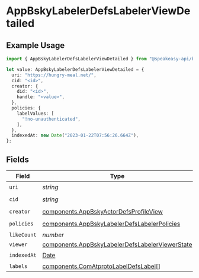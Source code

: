 # AppBskyLabelerDefsLabelerViewDetailed

## Example Usage

```typescript
import { AppBskyLabelerDefsLabelerViewDetailed } from "@speakeasy-api/bluesky/models/components";

let value: AppBskyLabelerDefsLabelerViewDetailed = {
  uri: "https://hungry-meal.net/",
  cid: "<id>",
  creator: {
    did: "<id>",
    handle: "<value>",
  },
  policies: {
    labelValues: [
      "!no-unauthenticated",
    ],
  },
  indexedAt: new Date("2023-01-22T07:56:26.664Z"),
};
```

## Fields

| Field                                                                                                              | Type                                                                                                               | Required                                                                                                           | Description                                                                                                        |
| ------------------------------------------------------------------------------------------------------------------ | ------------------------------------------------------------------------------------------------------------------ | ------------------------------------------------------------------------------------------------------------------ | ------------------------------------------------------------------------------------------------------------------ |
| `uri`                                                                                                              | *string*                                                                                                           | :heavy_check_mark:                                                                                                 | N/A                                                                                                                |
| `cid`                                                                                                              | *string*                                                                                                           | :heavy_check_mark:                                                                                                 | N/A                                                                                                                |
| `creator`                                                                                                          | [components.AppBskyActorDefsProfileView](../../models/components/appbskyactordefsprofileview.md)                   | :heavy_check_mark:                                                                                                 | N/A                                                                                                                |
| `policies`                                                                                                         | [components.AppBskyLabelerDefsLabelerPolicies](../../models/components/appbskylabelerdefslabelerpolicies.md)       | :heavy_check_mark:                                                                                                 | N/A                                                                                                                |
| `likeCount`                                                                                                        | *number*                                                                                                           | :heavy_minus_sign:                                                                                                 | N/A                                                                                                                |
| `viewer`                                                                                                           | [components.AppBskyLabelerDefsLabelerViewerState](../../models/components/appbskylabelerdefslabelerviewerstate.md) | :heavy_minus_sign:                                                                                                 | N/A                                                                                                                |
| `indexedAt`                                                                                                        | [Date](https://developer.mozilla.org/en-US/docs/Web/JavaScript/Reference/Global_Objects/Date)                      | :heavy_check_mark:                                                                                                 | N/A                                                                                                                |
| `labels`                                                                                                           | [components.ComAtprotoLabelDefsLabel](../../models/components/comatprotolabeldefslabel.md)[]                       | :heavy_minus_sign:                                                                                                 | N/A                                                                                                                |